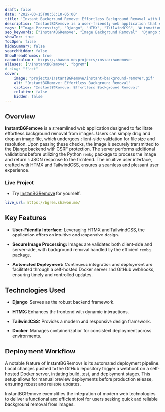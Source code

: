 ```yaml
---
draft: false
date: '2025-03-15T08:51:10-05:00'
title: 'Instant Background Remove: Effortless Background Removal with Django and HTMX'
description: "InstantBGRemove is a user-friendly web application that enables seamless background removal from images, utilizing Django for backend processing and HTMX with TailwindCSS for an intuitive frontend experience."
tags: ["Image Processing", "Django", "HTMX", "TailwindCSS", "Automation"]
seo_keywords: ["InstantBGRemove", "Image Background Removal", "Django Subprocess", "HTMX", "TailwindCSS", "Automated Deployment", "rembg package"]
showToc: true
TocOpen: false
hideSummary: false
searchHidden: false
ShowBreadCrumbs: true
canonicalURL: 'https://shawon.me/projects/InstantBGRemove'
aliases: ["/InstantBGRemove", "bgrem"]
# slug: "first"
cover:
    image: "projects/InstantBGRemove/instant-background-remover.gif"
    alt: "InstantBGRemove: Effortless Background Removal"
    caption: "InstantBGRemove: Effortless Background Removal"
    relative: false
    hidden: false
---
```


## Overview

**InstantBGRemove** is a streamlined web application designed to facilitate effortless background removal from images. Users can simply drag and drop an image file, which undergoes client-side validation for file size and resolution. Upon passing these checks, the image is securely transmitted to the Django backend with CSRF protection. The server performs additional validations before utilizing the Python `rembg` package to process the image and return a JSON response to the frontend. The intuitive user interface, crafted with HTMX and TailwindCSS, ensures a seamless and pleasant user experience.

### Live Project 
- Try [InstanBGRemove](https://bgrem.shawon.me/) for yourself.

```yaml
live_url: https://bgrem.shawon.me/
```

## Key Features

- **User-Friendly Interface:** Leveraging HTMX and TailwindCSS, the application offers an intuitive and responsive design.

- **Secure Image Processing:** Images are validated both client-side and server-side, with background removal handled by the efficient `rembg` package.

- **Automated Deployment:** Continuous integration and deployment are facilitated through a self-hosted Docker server and GitHub webhooks, ensuring timely and controlled updates.

## Technologies Used

- **Django:** Serves as the robust backend framework.

- **HTMX:** Enhances the frontend with dynamic interactions.

- **TailwindCSS:** Provides a modern and responsive design framework.

- **Docker:** Manages containerization for consistent deployment across environments.

## Deployment Workflow

A notable feature of InstantBGRemove is its automated deployment pipeline. Local changes pushed to the GitHub repository trigger a webhook on a self-hosted Docker server, initiating build, test, and deployment stages. This setup allows for manual preview deployments before production release, ensuring robust and reliable updates.

InstantBGRemove exemplifies the integration of modern web technologies to deliver a functional and efficient tool for users seeking quick and reliable background removal from images.

